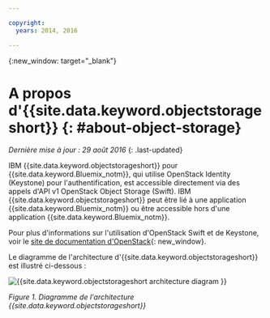 ```yaml
---

copyright:
  years: 2014, 2016

---
```


{:new_window: target="_blank"}

# A propos d'{{site.data.keyword.objectstorageshort}}  {: #about-object-storage} 

*Dernière mise à jour : 29 août 2016*
{: .last-updated}


IBM {{site.data.keyword.objectstorageshort}} pour {{site.data.keyword.Bluemix_notm}}, qui utilise OpenStack Identity (Keystone) pour
l'authentification, est accessible directement via des appels d'API v1 OpenStack Object Storage (Swift). IBM
{{site.data.keyword.objectstorageshort}} peut être lié à une application {{site.data.keyword.Bluemix_notm}} ou être accessible hors d'une application {{site.data.keyword.Bluemix_notm}}. 

Pour plus d'informations sur l'utilisation d'OpenStack Swift et de Keystone, voir le [site de documentation d'OpenStack](http://docs.openstack.org){: new_window}.

Le diagramme de l'architecture d'{{site.data.keyword.objectstorageshort}} est illustré ci-dessous :

![{{site.data.keyword.objectstorageshort architecture diagram }}](images/ObjectStorageArchitectureDiagram.png)

*Figure 1. Diagramme de l'architecture {{site.data.keyword.objectstorageshort}}*

